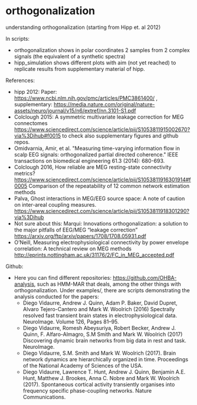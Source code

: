 # orthogonalization
understanding orthogonalization (starting from Hipp et. al 2012)

In scripts:
- orthogonalization shows in polar coordinates 2 samples from 2 complex signals (the equivalent of a synthetic spectra)
- hipp_simulation shows different plots with aim (not yet reached) to replicate results from supplementary material of hipp.  


References:


- hipp 2012: Paper: https://www.ncbi.nlm.nih.gov/pmc/articles/PMC3861400/ , supplementary: https://media.nature.com/original/nature-assets/neuro/journal/v15/n6/extref/nn.3101-S1.pdf
- Colclough 2015: A symmetric multivariate leakage correction for MEG connectomes https://www.sciencedirect.com/science/article/pii/S1053811915002670?via%3Dihub#f0015 to check also supplementary figures and github repos.
- Omidvarnia, Amir, et al. "Measuring time-varying information flow in scalp EEG signals: orthogonalized partial directed coherence." IEEE transactions on biomedical engineering 61.3 (2014): 680-693. 
- Colclough 2016, How reliable are MEG resting-state connectivity metrics? https://www.sciencedirect.com/science/article/pii/S1053811916301914#f0005 Comparison of the repeatability of 12 common network estimation methods 
- Palva, Ghost interactions in MEG/EEG source space: A note of caution on inter-areal coupling measures. https://www.sciencedirect.com/science/article/pii/S1053811918301290?via%3Dihub 
- Not sure about this: Marqui: Innovations orthogonalization: a solution to the major pitfalls of EEG/MEG “leakage correction” https://arxiv.org/ftp/arxiv/papers/1708/1708.05931.pdf
- O’Neill,  Measuring electrophysiological connectivity by power envelope correlation: A technical review on MEG methods http://eprints.nottingham.ac.uk/31176/2/FC_in_MEG_accepted.pdf


Github:
- Here you can find different repositories: https://github.com/OHBA-analysis, such as HMM-MAR that deals, among the other things with orthogonalization. Under examples/, there are scripts demonstrating the analysis conducted for the papers: 
    - Diego Vidaurre, Andrew J. Quinn, Adam P. Baker, David Dupret, Alvaro Tejero-Cantero and Mark W. Woolrich (2016) Spectrally resolved fast transient brain states in electrophysiological data. NeuroImage. Volume 126, Pages 81–95.
    - Diego Vidaurre, Romesh Abeysuriya, Robert Becker, Andrew J. Quinn, F. Alfaro-Almagro, S.M Smith and Mark W. Woolrich (2017) Discovering dynamic brain networks from big data in rest and task. NeuroImage.
    - Diego Vidaurre, S.M. Smith and Mark W. Woolrich (2017). Brain network dynamics are hierarchically organized in time. Proceedings of the National Academy of Sciences of the USA.
    - Diego Vidaurre, Lawrence T. Hunt, Andrew J. Quinn, Benjamin A.E. Hunt, Matthew J. Brookes, Anna C. Nobre and Mark W. Woolrich (2017). Spontaneous cortical activity transiently organises into frequency specific phase-coupling networks. Nature Communications.


